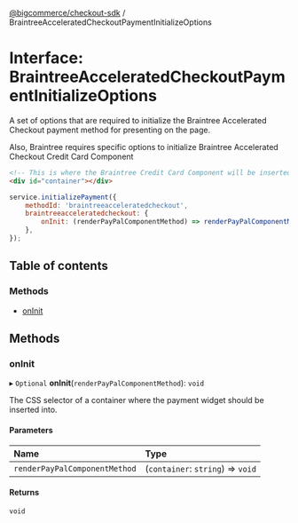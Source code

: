 [@bigcommerce/checkout-sdk](../README.md) / BraintreeAcceleratedCheckoutPaymentInitializeOptions

# Interface: BraintreeAcceleratedCheckoutPaymentInitializeOptions

A set of options that are required to initialize the Braintree Accelerated Checkout payment
method for presenting on the page.

Also, Braintree requires specific options to initialize Braintree Accelerated Checkout Credit Card Component
```html
<!-- This is where the Braintree Credit Card Component will be inserted -->
<div id="container"></div>
```

```js
service.initializePayment({
    methodId: 'braintreeacceleratedcheckout',
    braintreeacceleratedcheckout: {
        onInit: (renderPayPalComponentMethod) => renderPayPalComponentMethod('#container-id');
    },
});
```

## Table of contents

### Methods

- [onInit](BraintreeAcceleratedCheckoutPaymentInitializeOptions.md#oninit)

## Methods

### onInit

▸ `Optional` **onInit**(`renderPayPalComponentMethod`): `void`

The CSS selector of a container where the payment widget should be inserted into.

#### Parameters

| Name | Type |
| :------ | :------ |
| `renderPayPalComponentMethod` | (`container`: `string`) => `void` |

#### Returns

`void`
